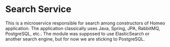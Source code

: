 # Search Service

This is a microservice responsible for search among constructors of Homeo application. The application classically uses Java, Spring, JPA, RabbitMQ, PostgreSQL, etc.. The module was supposed to use ElasticSearch or another search engine, but for now we are sticking to PostgreSQL.